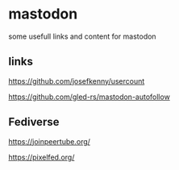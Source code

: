 # mastodon
some usefull links and content for mastodon


## links
https://github.com/josefkenny/usercount

https://github.com/gled-rs/mastodon-autofollow


## Fediverse
https://joinpeertube.org/

https://pixelfed.org/

